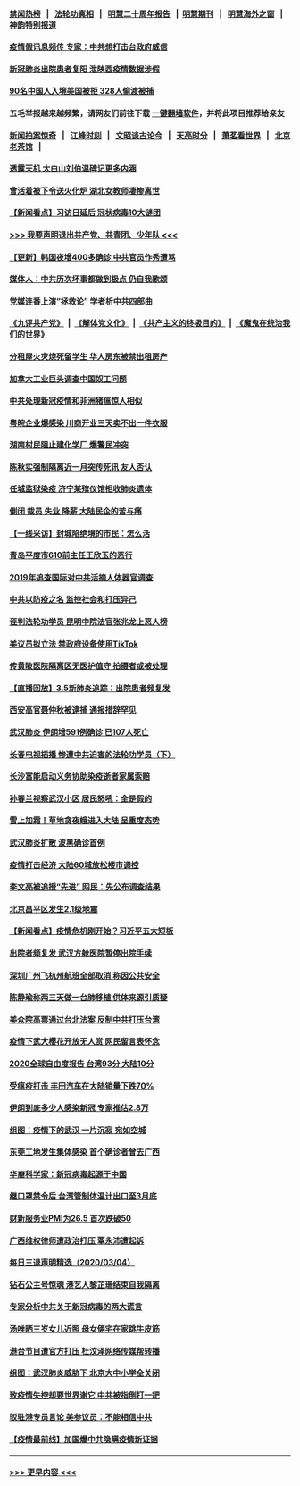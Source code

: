 #### [禁闻热榜](热点新闻.md?=0)  &nbsp;&nbsp;|&nbsp;&nbsp; [法轮功真相](https://github.com/gfw-breaker/truth/blob/master/README.md?=0) &nbsp;&nbsp;|&nbsp;&nbsp; [明慧二十周年报告](https://github.com/gfw-breaker/mh-reports/blob/master/README.md?=0) &nbsp;&nbsp;|&nbsp;&nbsp;[明慧期刊](https://github.com/gfw-breaker/mh-qikan) &nbsp;&nbsp;|&nbsp;&nbsp; [明慧海外之窗](https://github.com/gfw-breaker/mh-news/blob/master/README.md?=0) &nbsp;&nbsp;|&nbsp;&nbsp; [神韵特别报道](https://github.com/gfw-breaker/mh-news/blob/master/shenyun.md?=0)
#### [疫情假讯息频传 专家：中共想打击台政府威信](../pages/nsc413/n11917670.md?t=03060831) 
#### [新冠肺炎出院患者复阳 泄陕西疫情数据涉假](../pages/nsc413/n11918259.md?t=03060831) 
#### [90名中国人入境美国被拒 328人偷渡被捕](../pages/nsc413/n11918378.md?t=03060831) 
#### 五毛举报越来越频繁，请网友们前往下载 [一键翻墙软件](https://github.com/gfw-breaker/ssr-accounts)，并将此项目推荐给亲友
#### [新闻拍案惊奇](https://github.com/gfw-breaker/banned-news/blob/master/pages/link4.md) &nbsp;&nbsp;|&nbsp;&nbsp; [江峰时刻](https://github.com/gfw-breaker/banned-news/blob/master/pages/link4.md) &nbsp;&nbsp;|&nbsp;&nbsp; [文昭谈古论今](https://github.com/gfw-breaker/banned-news/blob/master/pages/link4.md) &nbsp;&nbsp;|&nbsp;&nbsp; [天亮时分](https://github.com/gfw-breaker/banned-news/blob/master/pages/link4.md) &nbsp;&nbsp;|&nbsp;&nbsp; [萧茗看世界](https://github.com/gfw-breaker/banned-news/blob/master/pages/link4.md) &nbsp;&nbsp;|&nbsp;&nbsp; [北京老茶馆](https://github.com/gfw-breaker/banned-news/blob/master/pages/link4.md) &nbsp;&nbsp;|&nbsp;&nbsp; 
#### [透露天机 太白山刘伯温碑记更多内涵](../pages/nsc413/n11918136.md?t=03060831) 
#### [曾活着被下令送火化炉 湖北女教师凄惨离世](../pages/nsc413/n11917920.md?t=03060831) 
#### [【新闻看点】习访日延后 冠状病毒10大谜团](../pages/nsc413/n11918067.md?t=03060831) 
#### [>>> 我要声明退出共产党、共青团、少年队 <<<](https://github.com/begood0513/goodnews/blob/master/quit/letter.md) 
#### [【更新】韩国夜增400多确诊 中共官员作秀遭骂](../pages/nsc413/n11890652.md?t=03060831) 
#### [媒体人：中共历次坏事都做到极点 仍自我歌颂](../pages/nsc413/n11918066.md?t=03060831) 
#### [党媒连番上演“拯救论” 学者析中共四部曲](../pages/nsc413/n11918131.md?t=03060831) 
#### [《九评共产党》](https://github.com/begood0513/9ping.md/blob/master/README.md) &nbsp;|&nbsp; [《解体党文化》](../../../../jtdwh.md/blob/master/README.md)  &nbsp;|&nbsp; [《共产主义的终极目的》](../../../../gczydzjmd.md/blob/master/README.md) &nbsp;|&nbsp; [《魔鬼在统治我们的世界》](../../../../mgztzwmdsj.md/blob/master/README.md) 
#### [分租屋火灾烧死留学生 华人房东被禁出租房产](../pages/nsc413/n11918099.md?t=03060831) 
#### [加拿大工业巨头调查中国奴工问题](../pages/nsc413/n11918115.md?t=03060831) 
#### [中共处理新冠疫情和非洲猪瘟惊人相似](../pages/nsc413/n11918081.md?t=03060831) 
#### [粤皖企业爆感染 川商开业三天卖不出一件衣服](../pages/nsc413/n11918013.md?t=03060831) 
#### [湖南村民阻止建化学厂 爆警民冲突](../pages/nsc413/n11917997.md?t=03060831) 
#### [陈秋实强制隔离近一月突传死讯 友人否认](../pages/nsc413/n11917742.md?t=03060831) 
#### [任城监狱染疫 济宁某殡仪馆拒收肺炎遗体](../pages/nsc413/n11917871.md?t=03060831) 
#### [倒闭 裁员 失业 降薪 大陆民企的苦与痛](../pages/nsc413/n11917912.md?t=03060831) 
#### [【一线采访】封城陷绝境的市民：怎么活](../pages/nsc413/n11917765.md?t=03060831) 
#### [青岛平度市610前主任王欣玉的恶行](../pages/nsc413/n11912429.md?t=03060831) 
#### [2019年追查国际对中共活摘人体器官调查](../pages/nsc413/n11917733.md?t=03060831) 
#### [中共以防疫之名 监控社会和打压异己](../pages/nsc413/n11917718.md?t=03060831) 
#### [诬判法轮功学员 昆明中院法官张兆龙上恶人榜](../pages/nsc413/n11911958.md?t=03060831) 
#### [美议员拟立法 禁政府设备使用TikTok](../pages/nsc413/n11917577.md?t=03060831) 
#### [传黄陂医院隔离区无医护值守 拍摄者或被处理](../pages/nsc413/n11917384.md?t=03060831) 
#### [【直播回放】3.5新肺炎追踪：出院患者频复发](../pages/nsc413/n11917459.md?t=03060831) 
#### [西安高官聂仲秋被逮捕 通报措辞罕见](../pages/nsc413/n11917055.md?t=03060831) 
#### [武汉肺炎 伊朗增591例确诊 已107人死亡](../pages/nsc413/n11917357.md?t=03060831) 
#### [长春电视插播 惨遭中共迫害的法轮功学员（下）](../pages/nsc413/n11900218.md?t=03060831) 
#### [长沙富能启动义务协助染疫逝者家属索赔](../pages/nsc413/n11917306.md?t=03060831) 
#### [孙春兰视察武汉小区 居民怒吼：全是假的](../pages/nsc413/n11916833.md?t=03060831) 
#### [雪上加霜！草地贪夜蛾进入大陆 呈重度态势](../pages/nsc413/n11917141.md?t=03060831) 
#### [武汉肺炎扩散 波黑确诊首例](../pages/nsc413/n11917042.md?t=03060831) 
#### [疫情打击经济 大陆60城放松楼市调控](../pages/nsc413/n11916226.md?t=03060831) 
#### [李文亮被追授“先进” 网民：先公布调查结果](../pages/nsc413/n11916903.md?t=03060831) 
#### [北京昌平区发生2.1级地震](../pages/nsc413/n11917006.md?t=03060831) 
#### [【新闻看点】疫情危机刚开始？习近平五大短板](../pages/nsc413/n11915146.md?t=03060831) 
#### [出院者频复发 武汉方舱医院暂停出院手续](../pages/nsc413/n11915322.md?t=03060831) 
#### [深圳广州飞杭州航班全部取消 称因公共安全](../pages/nsc413/n11916670.md?t=03060831) 
#### [陈静瑜称两三天做一台肺移植 供体来源引质疑](../pages/nsc413/n11916385.md?t=03060831) 
#### [美众院高票通过台北法案 反制中共打压台湾](../pages/nsc413/n11915911.md?t=03060831) 
#### [疫情下武大樱花开放无人赏 网民留言表怀念](../pages/nsc413/n11916132.md?t=03060831) 
#### [2020全球自由度报告 台湾93分 大陆10分](../pages/nsc413/n11916016.md?t=03060831) 
#### [受瘟疫打击 丰田汽车在大陆销量下跌70%](../pages/nsc413/n11916071.md?t=03060831) 
#### [伊朗到底多少人感染新冠 专家推估2.8万](../pages/nsc413/n11916156.md?t=03060831) 
#### [组图：疫情下的武汉 一片沉寂 宛如空城](../pages/nsc413/n11914758.md?t=03060831) 
#### [东莞工地发生集体感染 首个确诊者曾去广西](../pages/nsc413/n11915982.md?t=03060831) 
#### [华裔科学家：新冠病毒起源于中国](../pages/nsc413/n11916042.md?t=03060831) 
#### [继口罩禁令后 台湾管制体温计出口至3月底](../pages/nsc413/n11915859.md?t=03060831) 
#### [财新服务业PMI为26.5 首次跌破50](../pages/nsc413/n11915705.md?t=03060831) 
#### [广西维权律师遭政治打压 覃永沛遭起诉](../pages/nsc413/n11915955.md?t=03060831) 
#### [每日三退声明精选（2020/03/04）](../pages/nsc413/n11915939.md?t=03060831) 
#### [钻石公主号惊魂 港艺人黎芷珊结束自我隔离](../pages/nsc413/n11915104.md?t=03060831) 
#### [专家分析中共关于新冠病毒的两大谎言](../pages/nsc413/n11915753.md?t=03060831) 
#### [汤唯晒三岁女儿近照 母女俩宅在家跳牛皮筋](../pages/nsc413/n11915518.md?t=03060831) 
#### [港台节目遭官方打压 杜汶泽网络传媒帮转播](../pages/nsc413/n11915262.md?t=03060831) 
#### [组图：武汉肺炎威胁下 北京大中小学全关闭](../pages/nsc413/n11915487.md?t=03060831) 
#### [致疫情失控却要世界谢它 中共被指倒打一耙](../pages/nsc413/n11915738.md?t=03060831) 
#### [驳驻港专员言论 美参议员：不能相信中共](../pages/nsc413/n11915659.md?t=03060831) 
#### [【疫情最前线】加国爆中共隐瞒疫情新证据](../pages/nsc413/n11915482.md?t=03060831) 

----
#### [ >>> 更早内容 <<< ](../indexes/nsc413-earlier.md)
